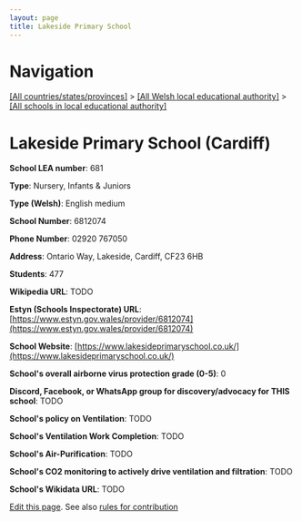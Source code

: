 ```yaml
---
layout: page
title: Lakeside Primary School
---
```

# Navigation

[[All countries/states/provinces]](../../..) > [[All Welsh local educational authority]](../..) > [[All schools in local educational authority]](..)

# Lakeside Primary School (Cardiff)

**School LEA number**: 681

**Type**: Nursery, Infants & Juniors

**Type (Welsh)**: English medium

**School Number**: 6812074

**Phone Number**: 02920 767050

**Address**: Ontario Way, Lakeside, Cardiff, CF23 6HB

**Students**: 477

**Wikipedia URL**: TODO

**Estyn (Schools Inspectorate) URL**: [https://www.estyn.gov.wales/provider/6812074](https://www.estyn.gov.wales/provider/6812074)

**School Website**: [https://www.lakesideprimaryschool.co.uk/](https://www.lakesideprimaryschool.co.uk/)

**School's overall airborne virus protection grade (0-5)**: 0

**Discord, Facebook, or WhatsApp group for discovery/advocacy for THIS school**: TODO

**School's policy on Ventilation**: TODO

**School's Ventilation Work Completion**: TODO

**School's Air-Purification**: TODO

**School's CO2 monitoring to actively drive ventilation and filtration**: TODO

**School's Wikidata URL**: TODO




[Edit this page](https://github.com/ventilate-schools/Wales/edit/prif/./Cardiff/Lakeside_Primary_School.md). See also [rules for contribution](../../../contribution-rules/)